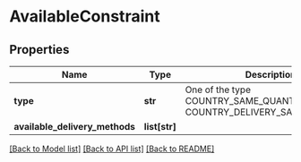 # AvailableConstraint

## Properties
Name | Type | Description | Notes
------------ | ------------- | ------------- | -------------
**type** | **str** | One of the type COUNTRY_SAME_QUANTITY or COUNTRY_DELIVERY_SAME_QUANTITY | [optional] 
**available_delivery_methods** | **list[str]** |  | [optional] 

[[Back to Model list]](../README.md#documentation-for-models) [[Back to API list]](../README.md#documentation-for-api-endpoints) [[Back to README]](../README.md)


